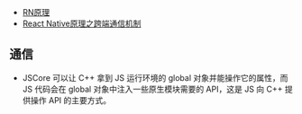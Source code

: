 - [RN原理](https://www.jianshu.com/p/a54c0bffc4e5)
- [React Native原理之跨端通信机制](https://zhuanlan.zhihu.com/p/473710695)

## 通信
- JSCore 可以让 C++ 拿到 JS 运行环境的 global 对象并能操作它的属性，而 JS 代码会在 global 对象中注入一些原生模块需要的 API，这是 JS 向 C++ 提供操作 API 的主要方式。